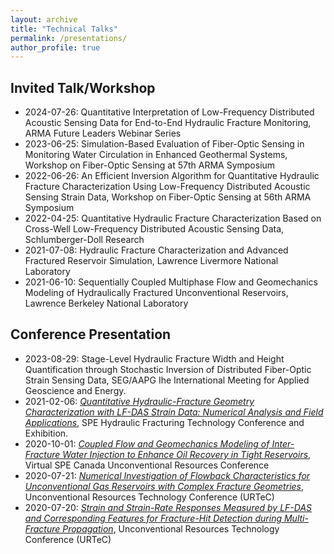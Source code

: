 ```yaml
---
layout: archive
title: "Technical Talks"
permalink: /presentations/
author_profile: true
---
```


## Invited Talk/Workshop
- 2024-07-26: Quantitative Interpretation of Low-Frequency Distributed Acoustic Sensing Data for End-to-End Hydraulic Fracture Monitoring, ARMA Future Leaders Webinar Series
- 2023-06-25: Simulation-Based Evaluation of Fiber-Optic Sensing in Monitoring Water Circulation in Enhanced Geothermal Systems,  Workshop on Fiber-Optic Sensing at 57th ARMA Symposium
- 2022-06-26: An Efficient Inversion Algorithm for Quantitative Hydraulic Fracture Characterization Using Low-Frequency Distributed Acoustic Sensing Strain Data, Workshop on Fiber-Optic Sensing at 56th ARMA Symposium
- 2022-04-25: Quantitative Hydraulic Fracture Characterization Based on Cross-Well Low-Frequency Distributed Acoustic Sensing Data, Schlumberger-Doll Research
- 2021-07-08: Hydraulic Fracture Characterization and Advanced Fractured Reservoir Simulation, Lawrence Livermore National Laboratory
- 2021-06-10: Sequentially Coupled Multiphase Flow and Geomechanics Modeling of Hydraulically Fractured Unconventional Reservoirs, Lawrence Berkeley National Laboratory


## Conference Presentation 
- 2023-08-29: Stage-Level Hydraulic Fracture Width and Height Quantification through Stochastic Inversion
of Distributed Fiber-Optic Strain Sensing Data, SEG/AAPG Ihe International Meeting for Applied Geoscience and Energy.
- 2021-02-06: [*Quantitative Hydraulic-Fracture Geometry Characterization with LF-DAS Strain Data: Numerical Analysis and Field Applications*](https://doi.org/10.2118/204158-MS), SPE Hydraulic Fracturing Technology Conference and Exhibition. 
- 2020-10-01: [*Coupled Flow and Geomechanics Modeling of Inter-Fracture Water Injection to Enhance Oil Recovery in Tight Reservoirs*](https://doi.org/10.2118/199983-PA), Virtual SPE Canada Unconventional Resources Conference
- 2020-07-21: [*Numerical Investigation of Flowback Characteristics for Unconventional Gas Reservoirs with Complex Fracture Geometries*](https://www.onepetro.org/conference-paper/URTEC-2020-2955-MS), Unconventional Resources Technology Conference (URTeC)
- 2020-07-20: [*Strain and Strain-Rate Responses Measured by LF-DAS and Corresponding Features for Fracture-Hit Detection during Multi-Fracture Propagation*](https://www.onepetro.org/conference-paper/URTEC-2020-2948-MS), Unconventional Resources Technology Conference (URTeC) 
